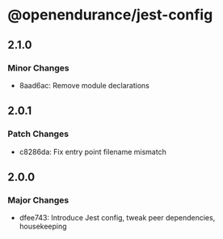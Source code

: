 # @openendurance/jest-config

## 2.1.0

### Minor Changes

-   8aad6ac: Remove module declarations

## 2.0.1

### Patch Changes

-   c8286da: Fix entry point filename mismatch

## 2.0.0

### Major Changes

-   dfee743: Introduce Jest config, tweak peer dependencies, housekeeping
